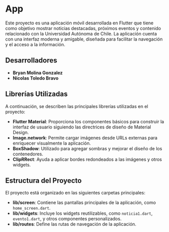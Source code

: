 # App

Este proyecto es una aplicación móvil desarrollada en Flutter que tiene como objetivo mostrar noticias destacadas, próximos eventos y contenido relacionado con la Universidad Autónoma de Chile. La aplicación cuenta con una interfaz moderna y amigable, diseñada para facilitar la navegación y el acceso a la información.

## Desarrolladores

- **Bryan Molina Gonzalez**
- **Nicolas Toledo Bravo**

## Librerías Utilizadas

A continuación, se describen las principales librerías utilizadas en el proyecto:

- **Flutter Material**: Proporciona los componentes básicos para construir la interfaz de usuario siguiendo las directrices de diseño de Material Design.
- **Image.network**: Permite cargar imágenes desde URLs externas para enriquecer visualmente la aplicación.
- **BoxShadow**: Utilizado para agregar sombras y mejorar el diseño de los contenedores.
- **ClipRRect**: Ayuda a aplicar bordes redondeados a las imágenes y otros widgets. 

## Estructura del Proyecto

El proyecto está organizado en las siguientes carpetas principales:

- **lib/screen**: Contiene las pantallas principales de la aplicación, como `home_screen.dart`.
- **lib/widgets**: Incluye los widgets reutilizables, como `noticia1.dart`, `evento1.dart`, y otros componentes personalizados.
- **lib/routes**: Define las rutas de navegación de la aplicación.